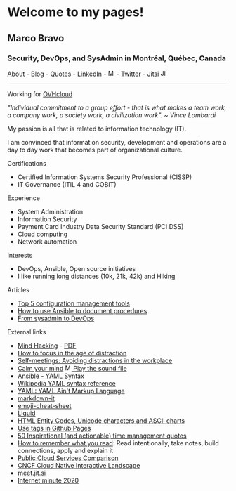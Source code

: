 # Welcome to my pages!

## Marco Bravo

### Security, DevOps, and SysAdmin in Montréal, Québec, Canada

[About](https://m4b0.github.io/about) - [Blog](https://m4b0.github.io/blog) - [Quotes](https://m4b0.github.io/quotes) - [LinkedIn](https://www.linkedin.com/in/marcobravo) - [<img alt="Musical notes image" src="https://github.githubassets.com/images/icons/emoji/unicode/1f3b6.png" width="15" height="15" />](/audio/enjoy.mp3) - [Twitter](https://twitter.com/marcobravoram) - 
[Jitsi](https://meet.jit.si) <img alt="Jitsi meetings image" src="https://lh3.googleusercontent.com/anTT0a2cZpucqmZQDPbPxEvJl3lb3M81znco6C1eDkxJh-XLtnfIpQa0myuzqUfHk5WcixKD=w128-h128-e365" width="15" height="15" />

***

Working for [OVHcloud](https://www.ovhcloud.com/en-ca/about-us/)

*"Individual commitment to a group effort - that is what makes a team work, a company work, a society work, a civilization work". ~ Vince Lombardi*

My passion is all that is related to information technology (IT).

I am convinced that information security, development and operations are a day to day 
work that becomes part of organizational culture.

Certifications
- Certified Information Systems Security Professional (CISSP)
- IT Governance (ITIL 4 and COBIT)

Experience
- System Administration
- Information Security
- Payment Card Industry Data Security Standard (PCI DSS)
- Cloud computing
- Network automation

Interests
- DevOps, Ansible, Open source initiatives
- I like running long distances (10k, 21k, 42k) and Hiking

Articles
- [Top 5 configuration management tools](https://opensource.com/article/18/12/configuration-management-tools)
- [How to use Ansible to document procedures](https://opensource.com/article/19/4/ansible-procedures)
- [From sysadmin to DevOps](https://www.redhat.com/sysadmin/sysadmin-devops)

External links
- [Mind Hacking](https://www.mindhacki.ng/content/) - [PDF](https://legacy.gitbook.com/download/pdf/book/jhargrave/mind-hacking)
- [How to focus in the age of distraction](http://learningfundamentals.com.au/wp-content/uploads/Focus-mindmap-for-web.jpg)
- [Self-meetings: Avoiding distractions in the workplace](https://effectivesoftwaredesign.com/2012/06/15/self-meetings-avoiding-distractions-in-the-workplace/)
- [Calm your mind](http://dirk-loss.de/calmyourmind/) [<img alt="Musical notes image" src="https://github.githubassets.com/images/icons/emoji/unicode/1f3b6.png" width="15" height="15" /> Play the sound file](http://dirk-loss.de/calmyourmind/calm-your-mind_32min.mp3)
- [Ansible - YAML Syntax](https://docs.ansible.com/ansible/latest/reference_appendices/YAMLSyntax.html)
- [Wikipedia YAML syntax reference](https://en.wikipedia.org/wiki/YAML)
- [YAML: YAML Ain't Markup Language](https://yaml.org)
- [markdown-it](https://markdown-it.github.io/)
- [emoji-cheat-sheet](https://github.com/ikatyang/emoji-cheat-sheet/blob/master/README.md)
- [Liquid](https://shopify.github.io/liquid/)
- [HTML Entity Codes, Unicode characters and ASCII charts](https://lonewolfonline.net/html-character-codes-ascii-entity-unicode-symbols/)
- [Use tags in Github Pages](https://codinfox.github.io/dev/2015/03/06/use-tags-and-categories-in-your-jekyll-based-github-pages/)
- [50 Inspirational (and actionable) time management quotes](https://blog.rescuetime.com/time-management-quotes/)
- [How to remember what you read](https://blog.rescuetime.com/how-to-remember-what-you-read/): Read intentionally, take notes, build connections, apply and explain it
- [Public Cloud Services Comparison](http://comparecloud.in/)
- [CNCF Cloud Native Interactive Landscape](https://landscape.cncf.io/)
- [meet.jit.si](https://meet.jit.si)
- [Internet minute 2020](https://www.allaccess.com/merge/archive/31294/infographic-what-happens-in-an-internet-minute)

